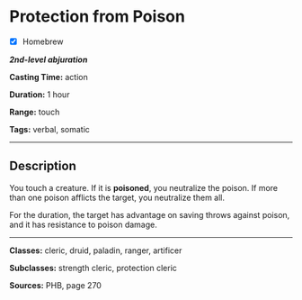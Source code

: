 # Protection from Poison

- [x] Homebrew

***2nd-level abjuration***

**Casting Time:** action

**Duration:** 1 hour

**Range:** touch

**Tags:** verbal, somatic

---

## Description
You touch a creature.
If it is **poisoned**, you neutralize the poison.
If more than one poison afflicts the target, you neutralize them all.

For the duration, the target has advantage on saving throws against poison, and it has resistance to poison damage.

---

**Classes:** cleric, druid, paladin, ranger, artificer

**Subclasses:** strength cleric, protection cleric

**Sources:** PHB, page 270
